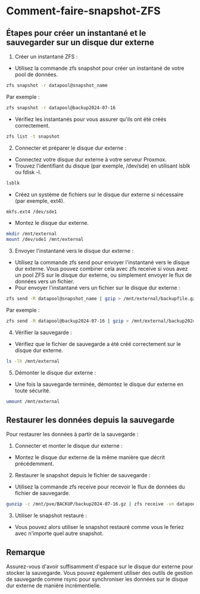 # Comment-faire-snapshot-ZFS


## Étapes pour créer un instantané et le sauvegarder sur un disque dur externe

1. Créer un instantané ZFS :
  - Utilisez la commande zfs snapshot pour créer un instantané de votre pool de données.
  ```bash
  zfs snapshot -r datapool@snapshot_name

  ```
  Par exemple :
  ```bash
  zfs snapshot -r datapool@backup2024-07-16
  ```
  - Vérifiez les instantanés pour vous assurer qu'ils ont été créés correctement.
  ```bash
  zfs list -t snapshot
  ```

2. Connecter et préparer le disque dur externe :
  - Connectez votre disque dur externe à votre serveur Proxmox.
  - Trouvez l'identifiant du disque (par exemple, /dev/sde) en utilisant lsblk ou fdisk -l.
  ```bash
  lsblk
  ```
  - Créez un système de fichiers sur le disque dur externe si nécessaire (par exemple, ext4).
  ```bash
  mkfs.ext4 /dev/sde1
  ```
  - Montez le disque dur externe.
  ```bash
  mkdir /mnt/external
  mount /dev/sde1 /mnt/external
  ```

3. Envoyer l'instantané vers le disque dur externe :
  - Utilisez la commande zfs send pour envoyer l'instantané vers le disque dur externe. Vous pouvez combiner cela avec zfs receive si vous avez un pool ZFS sur le disque dur externe, ou simplement envoyer le flux de données vers un fichier.
  - Pour envoyer l'instantané vers un fichier sur le disque dur externe :
  ```bash
  zfs send -R datapool@snapshot_name | gzip > /mnt/external/backupfile.gz
  ```
  Par exemple :
  ```bash
  zfs send -R datapool@backup2024-07-16 | gzip > /mnt/external/backup2024-07-16.gz
  ```

4. Vérifier la sauvegarde :
  - Vérifiez que le fichier de sauvegarde a été créé correctement sur le disque dur externe.
  ```bash
  ls -lh /mnt/external
  ```

5. Démonter le disque dur externe :
  - Une fois la sauvegarde terminée, démontez le disque dur externe en toute sécurité.
  ```bash
  umount /mnt/external
  ```


## Restaurer les données depuis la sauvegarde

Pour restaurer les données à partir de la sauvegarde :

1. Connecter et monter le disque dur externe :
  - Montez le disque dur externe de la même manière que décrit précédemment.
2. Restaurer le snapshot depuis le fichier de sauvegarde :
  - Utilisez la commande zfs receive pour recevoir le flux de données du fichier de sauvegarde.
  ```bash
  gunzip -c /mnt/pve/BACKUP/backup2024-07-16.gz | zfs receive -vn datapool@restored_snapshot
  ```
3. Utiliser le snapshot restauré :
  - Vous pouvez alors utiliser le snapshot restauré comme vous le feriez avec n'importe quel autre snapshot.


## Remarque
Assurez-vous d'avoir suffisamment d'espace sur le disque dur externe pour stocker la sauvegarde. Vous pouvez également utiliser des outils de gestion de sauvegarde comme rsync pour synchroniser les données sur le disque dur externe de manière incrémentielle.
